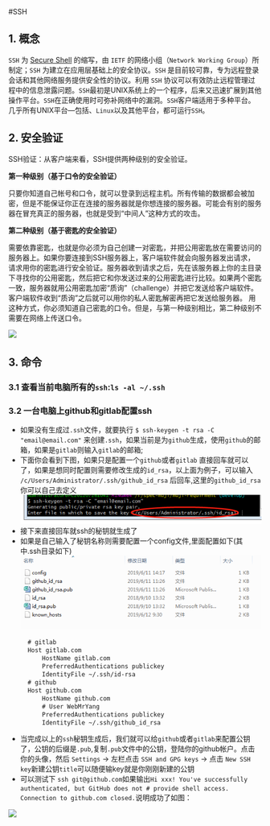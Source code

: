 #SSH

## 1. 概念

`SSH` 为 [Secure Shell](https://baike.baidu.com/item/Secure%20Shell) 的缩写，由 `IETF` 的网络小组（`Network Working Group`）所制定；`SSH` 为建立在应用层基础上的安全协议。`SSH` 是目前较可靠，专为远程登录会话和其他网络服务提供安全性的协议。利用 `SSH` 协议可以有效防止远程管理过程中的信息泄露问题。`SSH`最初是UNIX系统上的一个程序，后来又迅速扩展到其他操作平台。`SSH`在正确使用时可弥补网络中的漏洞。`SSH`客户端适用于多种平台。几乎所有UNIX平台—包括、`Linux`以及其他平台，都可运行`SSH`。



## 2. 安全验证

SSH验证：从客户端来看，SSH提供两种级别的安全验证。

**第一种级别（基于口令的安全验证）**

只要你知道自己帐号和口令，就可以登录到远程主机。所有传输的数据都会被加密，但是不能保证你正在连接的服务器就是你想连接的服务器。可能会有别的服务器在冒充真正的服务器，也就是受到“中间人”这种方式的攻击。

**第二种级别（基于密匙的安全验证）**

需要依靠密匙，也就是你必须为自己创建一对密匙，并把公用密匙放在需要访问的服务器上。如果你要连接到SSH服务器上，客户端软件就会向服务器发出请求，请求用你的密匙进行安全验证。服务器收到请求之后，先在该服务器上你的主目录下寻找你的公用密匙，然后把它和你发送过来的公用密匙进行比较。如果两个密匙一致，服务器就用公用密匙加密“质询”（challenge）并把它发送给客户端软件。客户端软件收到“质询”之后就可以用你的私人密匙解密再把它发送给服务器。
用这种方式，你必须知道自己密匙的口令。但是，与第一种级别相比，第二种级别不需要在网络上传送口令。

![](https://www.linuxidc.com/upload/2017_10/171009074132604.png)




## 3. 命令

### 3.1 查看当前电脑所有的`ssh`:`ls -al ~/.ssh`

### 3.2 一台电脑上github和gitlab配置ssh


* 如果没有生成过`.ssh`文件，就要执行 `$ ssh-keygen -t rsa -C "email@email.com"` 来创建`.ssh`，如果当前是为`github`生成，使用`github`的邮箱，如果是`gitlab`则输入`gitlab`的邮箱;
* 下面你会看到下图，如果只是配置一个`github`或者`gitlab` 直接回车就可以了，如果是想同时配置则需要修改生成的`id_rsa`，以上面为例子，可以输入 `/c/Users/Administrator/.ssh/github_id_rsa` 后回车,这里的`github_id_rsa`你可以自己去定义
![图一](../../image/ssh_init.png)
* 接下来直接回车就ssh的秘钥就生成了
* 如果是自己输入了秘钥名称则需要配置一个config文件,里面配置如下(其中.ssh目录如下)
    ![图二](../../image/ssh_file.png)
  ```
    # gitlab
    Host gitlab.com
        HostName gitlab.com
        PreferredAuthentications publickey
        IdentityFile ~/.ssh/id-rsa
    # github
    Host github.com
        HostName github.com
        # User WebMrYang
        PreferredAuthentications publickey
        IdentityFile ~/.ssh/github_id_rsa
  ```
* 当完成以上的`ssh`秘钥生成后，我们就可以给`github`或者`gitlab`来配置公钥了，公钥的后缀是`.pub`,复制`.pub`文件中的公钥，登陆你的github帐户。点击你的头像，然后 `Settings` -> 左栏点击 `SSH and GPG keys` -> 点击 `New SSH key`新建公钥`title`可以随便输key就是你刚刚新建的公钥
* 可以测试下 `ssh git@github.com`如果输出`Hi xxx! You've successfully authenticated, but GitHub does not # provide shell access. Connection to github.com closed.`说明成功了如图：

![](https://user-gold-cdn.xitu.io/2018/1/9/160db45e80f63004?w=651&h=89&f=png&s=4179)
    



